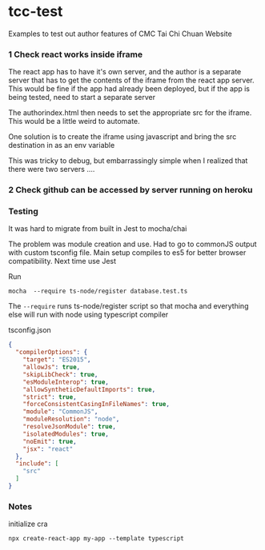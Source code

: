 
# tcc-test

Examples to test out author features of CMC Tai Chi Chuan Website

### 1 Check react works inside iframe

The react app has to have it's own server, and the author is a separate server that has to get the contents of the iframe from the react app server. This would be fine if the app had already been deployed, but if the app is being tested, need to start a separate server

The authorindex.html then needs to set the appropriate src for the iframe. This would be a little weird to automate.

One solution is to create the iframe using javascript and bring the src destination in as an env variable

This was tricky to debug, but embarrassingly simple when I realized that there were two servers ....

### 2 Check github can be accessed by server running on heroku

### Testing
It was hard to migrate from built in Jest to mocha/chai

The problem was module creation and use. Had to go to commonJS output with custom tsconfig file.
Main setup compiles to es5 for better browser compatibility.
Next time use Jest

Run
```
mocha  --require ts-node/register database.test.ts
```
The `--require` runs ts-node/register script so that mocha and everything else will run with node using typescript compiler

tsconfig.json

```json
{                                                                                                                         "compilerOptions": {
  "compilerOptions": {
    "target": "ES2015",
    "allowJs": true,
    "skipLibCheck": true,
    "esModuleInterop": true,
    "allowSyntheticDefaultImports": true,
    "strict": true,
    "forceConsistentCasingInFileNames": true,
    "module": "CommonJS",
    "moduleResolution": "node",
    "resolveJsonModule": true,
    "isolatedModules": true,
    "noEmit": true,
    "jsx": "react"
  },
  "include": [
    "src"
  ]
}  
```

### Notes

initialize cra
```
npx create-react-app my-app --template typescript
```

